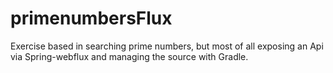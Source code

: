 # primenumbersFlux
Exercise based in searching prime numbers, but most of all exposing an Api via Spring-webflux and managing the source with Gradle.
